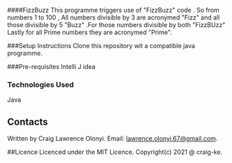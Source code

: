 ####FizzBuzz
This programme triggers use of "FizzBuzz" code . So from numbers 1 to 100 , All numbers divisible by 3
are acronymed "Fizz" and all those divisible by 5 "Buzz" .For those numbers divisible by both "FizzBUzz"
Lastly for all Prime numbers they are acronymed "Prime".

###Setup Instructions
Clone this repository wit a compatible java programme.

###Pre-requisites
Intelli J idea

### Technologies Used
Java
## Contacts
Written by Craig Lawrence Olonyi. Email: lawrence.olonyi.67@gmail.com.

##Licence
Licenced under the MIT Licence. Copyright(c) 2021 @ craig-ke.